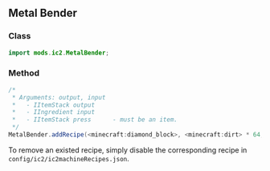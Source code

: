 ## Metal Bender

### Class

```java
import mods.ic2.MetalBender;
```

### Method

```java
/*
 * Arguments: output, input
 *   - IItemStack output
 *   - IIngredient input
 *   - IItemStack press      - must be an item.
 */
MetalBender.addRecipe(<minecraft:diamond_block>, <minecraft:dirt> * 64, <minecraft:anvil>);
```

To remove an existed recipe, simply disable the corresponding recipe in `config/ic2/ic2machineRecipes.json`.